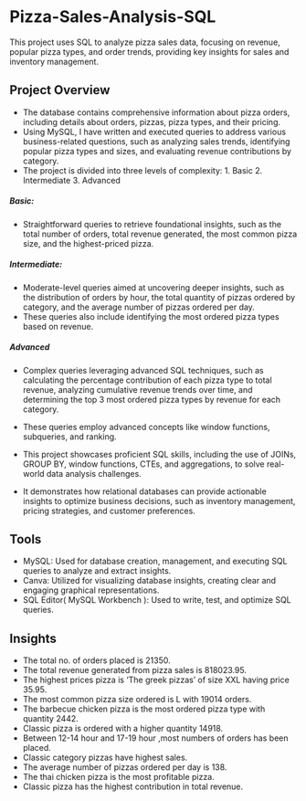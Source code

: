 # Pizza-Sales-Analysis-SQL
This project uses SQL to analyze pizza sales data, focusing on revenue, popular pizza types, and order trends, providing key insights for sales and inventory management.
## Project Overview
- The database contains comprehensive information about pizza orders, including details about orders, pizzas, pizza types, and their pricing. 
- Using MySQL, I have written and executed queries to address various business-related questions, such as analyzing sales trends, identifying popular pizza types and sizes, and evaluating revenue contributions by category.
- The project is divided into three levels of complexity:
       1. Basic
       2. Intermediate
       3. Advanced
##### Basic:
- Straightforward queries to retrieve foundational insights, such as the total number of orders, total revenue generated, the most common pizza size, and the highest-priced pizza.

##### Intermediate:
- Moderate-level queries aimed at uncovering deeper insights, such as the distribution of orders by hour, the total quantity of pizzas ordered by category, and the average number of pizzas ordered per day. 
- These queries also include identifying the most ordered pizza types based on revenue.

##### Advanced
- Complex queries leveraging advanced SQL techniques, such as calculating the percentage contribution of each pizza type to total revenue, analyzing cumulative revenue trends over time, and determining the top 3 most ordered pizza types by revenue for each category.
-  These queries employ advanced concepts like window functions, subqueries, and ranking.

- This project showcases proficient SQL skills, including the use of JOINs, GROUP BY, window functions, CTEs, and aggregations, to solve real-world data analysis challenges. 
- It demonstrates how relational databases can provide actionable insights to optimize business decisions, such as inventory management, pricing strategies, and customer preferences.

## Tools
- MySQL: Used for database creation, management, and executing SQL queries to analyze and extract insights.
- Canva: Utilized for visualizing database insights, creating clear and engaging graphical representations.
- SQL Editor( MySQL Workbench ): Used to write, test, and optimize SQL queries.

## Insights
- The total no. of orders placed is 21350.
- The total revenue generated from pizza sales is 818023.95.
- The highest prices pizza is ‘The greek pizzas’ of size XXL having price 35.95.
- The most common pizza size ordered is L with 19014 orders.
- The barbecue chicken pizza is the most ordered pizza type with quantity 2442.
- Classic pizza is ordered with a higher quantity  14918.
- Between 12-14 hour and 17-19 hour ,most numbers of orders has been placed.
- Classic category pizzas have highest sales.
- The average number of pizzas ordered per day is 138.
- The thai chicken pizza is the most profitable pizza.
- Classic pizza has the highest contribution in total revenue.




